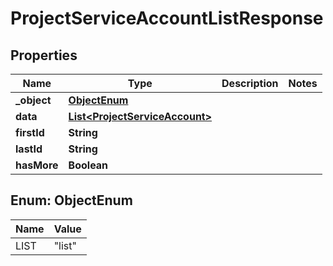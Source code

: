 

# ProjectServiceAccountListResponse


## Properties

| Name | Type | Description | Notes |
|------------ | ------------- | ------------- | -------------|
|**_object** | [**ObjectEnum**](#ObjectEnum) |  |  |
|**data** | [**List&lt;ProjectServiceAccount&gt;**](ProjectServiceAccount.md) |  |  |
|**firstId** | **String** |  |  |
|**lastId** | **String** |  |  |
|**hasMore** | **Boolean** |  |  |



## Enum: ObjectEnum

| Name | Value |
|---- | -----|
| LIST | &quot;list&quot; |



